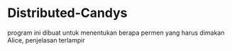 # Distributed-Candys
program ini dibuat untuk menentukan berapa permen yang harus dimakan Alice, penjelasan terlampir

